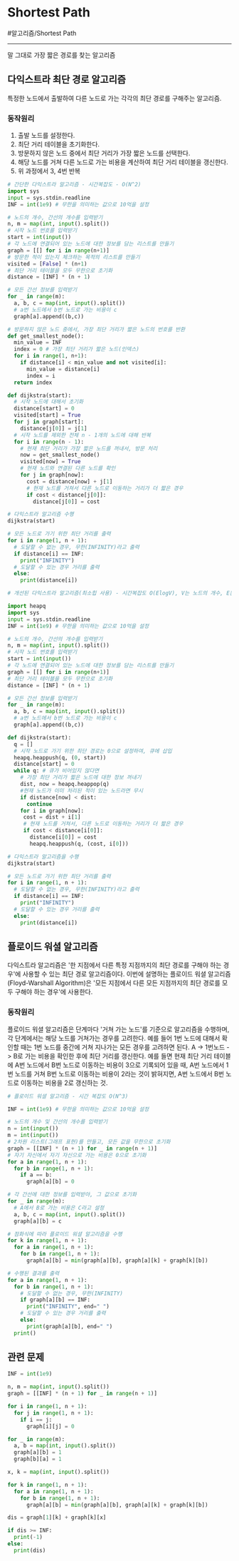 # Shortest Path
#알고리즘/Shortest Path

---
말 그대로 가장 짧은 경로를 찾는 알고리즘

## 다익스트라 최단 경로 알고리즘
특정한 노드에서 출발하여 다른 노드로 가는 각각의 최단 경로를 구해주는 알고리즘.
### 동작원리
1. 출발 노드를 설정한다.
2. 최단 거리 테이블을 초기화한다.
3. 방문하지 않은 노드 중에서 최단 거리가 가장 짧은 노드를 선택한다.
4. 해당 노드를 거쳐 다른 노드로 가는 비용을 계산하여 최단 거리 테이블을 갱신한다.
5. 위 과정에서 3, 4번 반복

```python
# 간단한 다익스트라 알고리즘 - 시간복잡도 - O(N^2)
import sys
input = sys.stdin.readline
INF = int(1e9) # 무한을 의미하는 값으로 10억을 설정

# 노드의 개수, 간선의 개수를 입력받기
n, m = map(int, input().split())
# 시작 노드 번호를 입력받기
start = int(input())
# 각 노드에 연결되어 있는 노드에 대한 정보를 담는 리스트를 만들기
graph = [[] for i in range(n+1)]
# 방문한 적이 있는지 체크하는 목적의 리스트를 만들기
visited = [False] * (n+1)
# 최단 거리 테이블을 모두 무한으로 초기화
distance = [INF] * (n + 1)

# 모든 간선 정보를 입력받기
for _ in range(m):
  a, b, c = map(int, input().split())
  # a번 노드에서 b번 노드로 가는 비용이 c
  graph[a].append((b,c))

# 방문하지 않은 노드 중에서, 가장 최단 거리가 짧은 노드의 번호를 반환
def get_smallest_node():
  min_value = INF
  index = 0 # 가장 최단 거리가 짧은 노드(인덱스)
  for i in range(1, n+1):
    if distance[i] < min_value and not visited[i]:
      min_value = distance[i]
      index = i
  return index

def dijkstra(start):
  # 시작 노드에 대해서 초기화
  distance[start] = 0
  visited[start] = True
  for j in graph[start]:
    distance[j[0]] = j[1]
  # 시작 노드를 제외한 전체 n - 1개의 노드에 대해 반복
  for i in range(n - 1):
    # 현재 최단 거리가 가장 짧은 노드를 꺼내서, 방문 처리
    now = get_smallest_node()
    visited[now] = True
    # 현재 노드와 연결된 다른 노드를 확인
    for j in graph[now]:
      cost = distance[now] + j[1]
      # 현재 노드를 거쳐서 다른 노드로 이동하는 거리가 더 짧은 경우
      if cost < distance[j[0]]:
        distance[j[0]] = cost

# 다익스트라 알고리즘 수행
dijkstra(start)

# 모든 노드로 가기 위한 최단 거리를 출력
for i in range(1, n + 1):
  # 도달할 수 없는 경우, 무한(INFINITY)라고 출력
  if distance[i] == INF:
    print("INFINITY")
  # 도달할 수 있는 경우 거리를 출력
  else:
    print(distance[i])
```

```python
# 개선된 다익스트라 알고리즘(최소힙 사용) - 시간복잡도 O(ElogV), V는 노드의 개수, E는 간선의 개수를 의미

import heapq
import sys
input = sys.stdin.readline
INF = int(1e9) # 무한을 의미하는 값으로 10억을 설정

# 노드의 개수, 간선의 개수를 입력받기
n, m = map(int, input().split())
# 시작 노드 번호를 입력받기
start = int(input())
# 각 노드에 연결되어 있는 노드에 대한 정보를 담는 리스트를 만들기
graph = [[] for i in range(n+1)]
# 최단 거리 테이블을 모두 무한으로 초기화
distance = [INF] * (n + 1)

# 모든 간선 정보를 입력받기
for _ in range(m):
  a, b, c = map(int, input().split())
  # a번 노드에서 b번 노드로 가는 비용이 c
  graph[a].append((b,c))

def dijkstra(start):
  q = []
  # 시작 노드로 가기 위한 최단 경로는 0으로 설정하여, 큐에 삽입
  heapq.heappush(q, (0, start))
  distance[start] = 0
  while q: # 큐가 비어있지 않다면
    # 가장 최단 거리가 짧은 노드에 대한 정보 꺼내기
    dist, now = heapq.heappop(q)
    #현재 노드가 이미 처리된 적이 있는 노드라면 무시
    if distance[now] < dist:
      continue
    for i in graph[now]:
     cost = dist + i[1]
     # 현재 노드를 거쳐서, 다른 노드로 이동하는 거리가 더 짧은 경우
     if cost < distance[i[0]]:
       distance[i[0]] = cost
       heapq.heappush(q, (cost, i[0]))

# 다익스트라 알고리즘을 수행
dijkstra(start)

# 모든 노드로 가기 위한 최단 거리를 출력
for i in range(1, n + 1):
  # 도달할 수 없는 경우, 무한(INFINITY)라고 출력
  if distance[i] == INF:
    print("INFINITY")
  # 도달할 수 있는 경우 거리를 출력
  else:
    print(distance[i])
```

## 플로이드 워셜 알고리즘
다익스트라 알고리즘은 '한 지점에서 다른 특정 지점까지의 최단 경로를 구해야 하는 경우'에 사용할 수 있는 최단 경로 알고리즘이다. 이번에 설명하는 플로이드 워셜 알고리즘(Floyd-Warshall Algorithm)은 '모든 지점에서 다른 모든 지점까지의 최단 경로를 모두 구해야 하는 경우'에 사용한다.

### 동작원리
플로이드 워셜 알고리즘은 단계마다 '거쳐 가는 노드'를 기준으로 알고리즘을 수행하며, 각 단계에서는 해당 노드를 거쳐가는 경우를 고려한다. 예를 들어 1번 노드에 대해서 확인할 때는 1번 노드를 중간에 거쳐 지나가는 모든 경우를 고려하면 된다. A -> 1번노드 -> B로 가는 비용을 확인한 후에 최단 거리를 갱신한다. 예를 들면 현재 최단 거리 테이블에 A번 노드에서 B번 노드로 이동하는 비용이 3으로 기록되어 있을 때, A번 노드에서 1번 노드를 거쳐 B번 노드로 이동하는 비용이 2라는 것이 밝혀지면, A번 노드에서 B번 노드로 이동하는 비용을 2로 갱신하는 것.

```python
# 플로이드 워셜 알고리즘 - 시간 복잡도 O(N^3)

INF = int(1e9) # 무한을 의미하는 값으로 10억을 설정

# 노드의 개수 및 간선의 개수를 입력받기
n = int(input())
m = int(input())
# 2차원 리스트(그래프 표현)를 만들고, 모든 값을 무한으로 초기화
graph = [[INF] * (n + 1) for _ in range(n + 1)]
# 자기 자신에서 자기 자신으로 가는 비용은 0으로 초기화
for a in range(1, n + 1):
  for b in range(1, n + 1):
    if a == b:
      graph[a][b] = 0

# 각 간선에 대한 정보를 입력받아, 그 값으로 초기화
for _ in range(m):
  # A에서 B로 가는 비용은 C라고 설정
  a, b, c = map(int, input().split())
  graph[a][b] = c

# 점화식에 따라 플로이드 워셜 알고리즘을 수행
for k in range(1, n + 1):
  for a in range(1, n + 1):
    for b in range(1, n + 1):
      graph[a][b] = min(graph[a][b], graph[a][k] + graph[k][b])

# 수행된 결과를 출력
for a in range(1, n + 1):
  for b in range(1, n + 1):
    # 도달할 수 없는 경우, 무한(INFINITY)
    if graph[a][b] == INF:
      print("INFINITY", end=" ")
    # 도달할 수 있는 경우 거리를 출력
    else:
      print(graph[a][b], end=" ")
  print()
```

## 관련 문제

```python
INF = int(1e9)

n, m = map(int, input().split())
graph = [[INF] * (n + 1) for _ in range(n + 1)]

for i in range(1, n + 1):
  for j in range(1, n + 1):
    if i == j:
      graph[i][j] = 0

for _ in range(m):
  a, b = map(int, input().split())
  graph[a][b] = 1
  graph[b][a] = 1

x, k = map(int, input().split())

for k in range(1, n + 1):
  for a in range(1, n + 1):
    for b in range(1, n + 1):
      graph[a][b] = min(graph[a][b], graph[a][k] + graph[k][b])

dis = graph[1][k] + graph[k][x]

if dis >= INF:
  print(-1)
else:
  print(dis)
```